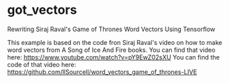 # got_vectors
Rewriting Siraj Raval's Game of Thrones Word Vectors Using Tensorflow

This example is based on the code fron Siraj Raval's video on how to make word vectors from A Song of Ice And Fire books.
You can find that video here: https://www.youtube.com/watch?v=pY9EwZ02sXU
You can find the code of that video here: https://github.com/llSourcell/word_vectors_game_of_thrones-LIVE
